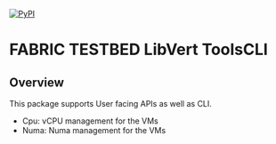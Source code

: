 [![PyPI](https://img.shields.io/pypi/v/virt-tools?style=plastic)](https://pypi.org/project/virt-tools/)


# FABRIC TESTBED LibVert ToolsCLI

## Overview
This package supports User facing APIs as well as CLI.
- Cpu: vCPU management for the VMs
- Numa: Numa management for the VMs
